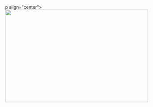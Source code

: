 p align="center">
  <img width="460" height="300" src="https://user-images.githubusercontent.com/69470263/102721704-2f284d80-4305-11eb-871d-51c417749b9f.png">
</p>



